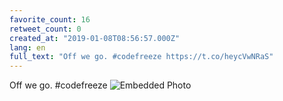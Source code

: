```yaml
---
favorite_count: 16
retweet_count: 0
created_at: "2019-01-08T08:56:57.000Z"
lang: en
full_text: "Off we go. #codefreeze https://t.co/heycVwNRaS"
---
```


Off we go. #codefreeze
![Embedded Photo](https://twitter-media-coderbyheart.s3.eu-north-1.amazonaws.com/1082561784593158144-DwYILsaX4AINb_1.jpg)
